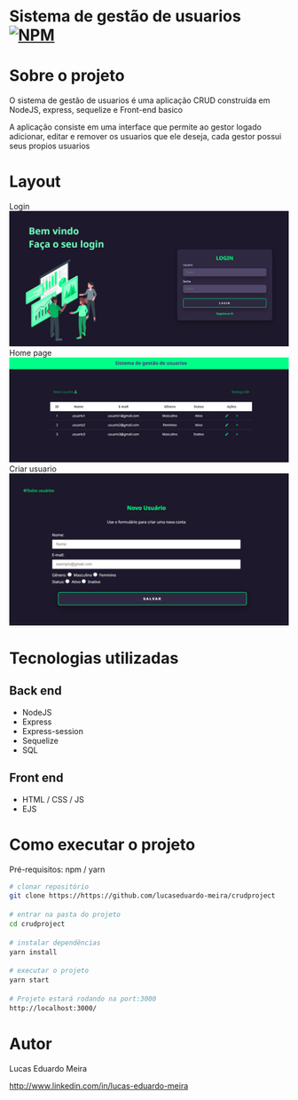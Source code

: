 # Sistema de gestão de usuarios   [![NPM](https://img.shields.io/npm/l/react)](https://github.com/neliocursos/exemplo-readme/blob/main/LICENSE) 

# Sobre o projeto


O sistema de gestão de usuarios é uma aplicação CRUD construída em NodeJS, express, sequelize e Front-end basico 

A aplicação consiste em uma interface que permite ao gestor logado adicionar, editar e remover os usuarios que ele deseja, cada gestor possui seus propios usuarios


# Layout
Login
<img src='./assets/img/Login page.png'>
Home page
<img src='./assets/img/Homepage.png'>
Criar usuario
<img src='./assets/img/Criaruser.png'>

# Tecnologias utilizadas
## Back end
- NodeJS
- Express
- Express-session
- Sequelize
- SQL
## Front end
- HTML / CSS / JS 
- EJS


# Como executar o projeto

Pré-requisitos: npm / yarn

```bash
# clonar repositório
git clone https://https://github.com/lucaseduardo-meira/crudproject

# entrar na pasta do projeto
cd crudproject

# instalar dependências
yarn install

# executar o projeto
yarn start

# Projeto estará rodando na port:3000
http://localhost:3000/
```

# Autor

Lucas Eduardo Meira

http://www.linkedin.com/in/lucas-eduardo-meira

